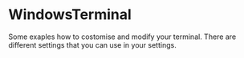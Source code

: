# WindowsTerminal

Some exaples how to costomise and modify your terminal.
There are different settings that you can use in your settings.
